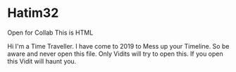 # Hatim32
Open for Collab
This is HTML
<html>
  <body>
  Hi I'm a Time Traveller.
    I have come to 2019 to Mess up your Timeline.
So be aware and never open this file.
    Only Vidits will try to open this.
    If you open this Vidit will haunt you.
  </body>
  </html>
